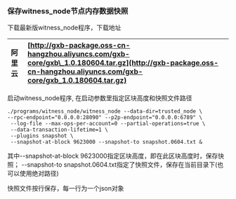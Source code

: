 ### 保存witness\_node节点内存数据快照

下载最新版witness\_node程序，下载地址

| 阿里云 | [http://gxb-package.oss-cn-hangzhou.aliyuncs.com/gxb-core/gxb\_1.0.180604.tar.gz](http://gxb-package.oss-cn-hangzhou.aliyuncs.com/gxb-core/gxb_1.0.180604.tar.gz) |
| :--- | :--- |


启动witness\_node程序, 在启动参数里指定区块高度和快照文件路径

```
./programs/witness_node/witness_node --data-dir=trusted_node \
--rpc-endpoint="0.0.0.0:28090" --p2p-endpoint="0.0.0.0:6789" \
 --log-file --max-ops-per-account=0 --partial-operations=true \
 --data-transaction-lifetime=1 \
 --plugins snapshot \
 --snapshot-at-block 9623000 --snapshot-to snapshot.0604.txt &
```

其中--snapshot-at-block 9623000指定区块高度，即在此区块高度时，保存快照； --snapshot-to snapshot.0604.txt指定了快照文件，保存在当前目录下\(也可以使用绝对路径\)

快照文件按行保存，每一行为一个json对象

